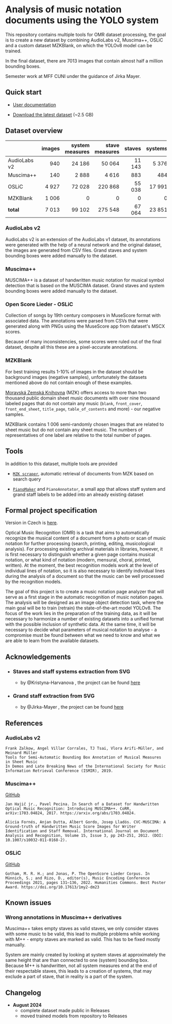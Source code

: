 # Analysis of music notation documents using the YOLO system

This repository contains multiple tools for OMR dataset processing, the goal is to create a new dataset by combining AudioLabs v2, Muscima++, OSLiC and a custom dataset MZKBlank, on which the YOLOv8 model can be trained.

In the final dataset, there are 7013 images that contain almost half a million bounding boxes.

Semester work at MFF CUNI under the guidance of Jirka Mayer.

## Quick start

- [User documentation](docs/README.md)

- [Download the latest dataset](https://github.com/v-dvorak/omr-layout-analysis/releases/tag/Latest) (~2.5 GB)

## Dataset overview

|| images | system measures | stave measures | staves | systems | grand staves |
|-|-:|-:|-:|-:|-:|-:|
| AudioLabs v2 | 940 | 24 186 | 50 064 | 11 143 | 5 376 | 5 375 |
| Muscima++ | 140 | 2 888 | 4 616 | 883 | 484 | 94 |
| OSLiC | 4 927 | 72 028 | 220 868 | 55 038 | 17 991 | 17 959 |
| MZKBlank | 1 006 | 0 | 0 | 0 | 0 | 0 |
| **total** | 7 013 | 99 102 | 275 548 | 67 064 | 23 851 | 23 428 |

### AudioLabs v2

AudioLabs v2 is an extension of the AudioLabs v1 dataset, its annotations were generated with the help of a neural network and the original dataset, the images are generated from CSV files. Grand staves and system bounding boxes were added manually to the dataset.

### Muscima++

MUSCIMA++ is a dataset of handwritten music notation for musical symbol detection that is based on the MUSCIMA dataset. Grand staves and system bounding boxes were added manually to the dataset.

### Open Score Lieder - OSLiC

Collection of songs by 19th century composers in MuseScore format with associated data. The annotations were parsed from CSVs that were generated along with PNGs using the MuseScore app from dataset's MSCX scores.

Because of many inconsistencies, some scores were ruled out of the final dataset, despite all this these are a pixel-accurate annotations.

### MZKBlank

For best training results 1-10\% of images in the dataset should be background images (negative samples), unfortunately the datasets mentioned above do not contain enough of these examples.

[Moravská Zemská Knihovna](https://www.digitalniknihovna.cz/mzk/) (MZK) offers access to more than two thousand public domain sheet music documents with over nine thousand labeled pages that do not contain any music (`blank`, `front_cover`, `front_end_sheet`, `title_page`, `table_of_contents` and more) - our negative samples.

MZKBlank contains 1 006 semi-randomly chosen images that are related to sheet music but do not contain any sheet music. The numbers of representatives of one label are relative to the total number of pages.

## Tools

In addition to this dataset, multiple tools are provided

- [`MZK scraper`](https://github.com/v-dvorak/mzkscraper), automatic retrieval of documents from MZK based on search query

- [`PianoMaker`](app/PianoMaker/README.md) and `PianoAnnotator`, a small app that allows staff system and grand staff labels to be added into an already existing dataset

## Formal project specification

Version in Czech is [here](docs/project_specification.pdf).

Optical Music Recognition (OMR) is a task that aims to automatically recognize the musical content of a document from a photo or scan of music notation for further processing (search, printing, editing, musicological analysis). For processing existing archival materials in libraries, however, it is first necessary to distinguish whether a given page contains musical notation, or what kind of notation (modern, mensural, choral, printed, written). At the moment, the best recognition models work at the level of individual lines of notation, so it is also necessary to identify individual lines during the analysis of a document so that the music can be well processed by the recognition models.

The goal of this project is to create a music notation page analyzer that will serve as a first stage in the automatic recognition of music notation pages. The analysis will be designed as an image object detection task, where the main goal will be to train (retrain) the state-of-the-art model YOLOv8. The focus of the work lies in the preparation of the training data, as it will be necessary to harmonize a number of existing datasets into a unified format with the possible inclusion of synthetic data. At the same time, it will be necessary to decide what parameters of musical notation to analyse - a compromise must be found between what we need to know and what we are able to learn from the available datasets.

## Acknowledgements

- ### Staves and staff systems extraction from SVG

  - by @Kristyna-Harvanova , the project can be found [here](https://github.com/Kristyna-Harvanova/Bachelor-Thesis)

- ### Grand staff extraction from SVG

  - by @Jirka-Mayer , the project can be found [here](https://github.com/ufal/olimpic-icdar24)

## References

### AudioLabs v2

```
Frank Zalkow, Angel Villar Corrales, TJ Tsai, Vlora Arifi-Müller, and Meinard Müller
Tools for Semi-Automatic Bounding Box Annotation of Musical Measures in Sheet Music
In Demos and Late Breaking News of the International Society for Music Information Retrieval Conference (ISMIR), 2019.
```

### Muscima++

[GitHub](https://github.com/OMR-Research/muscima-pp)

```
Jan Hajič jr., Pavel Pecina. In Search of a Dataset for Handwritten Optical Music Recognition: Introducing MUSCIMA++. CoRR, arXiv:1703.04824, 2017. https://arxiv.org/abs/1703.04824.

Alicia Fornés, Anjan Dutta, Albert Gordo, Josep Lladós. CVC-MUSCIMA: A Ground-truth of Handwritten Music Score Images for Writer Identification and Staff Removal. International Journal on Document Analysis and Recognition, Volume 15, Issue 3, pp 243-251, 2012. (DOI: 10.1007/s10032-011-0168-2).
```

### OSLiC

[GitHub](https://github.com/OpenScore/Lieder?tab=readme-ov-file)

```
Gotham, M. R. H.; and Jonas, P. The OpenScore Lieder Corpus. In Münnich, S.; and Rizo, D., editor(s), Music Encoding Conference Proceedings 2021, pages 131–136, 2022. Humanities Commons. Best Poster Award. https://doi.org/10.17613/1my2-dm23
```

## Known issues

### Wrong annotations in Muscima++ derivatives

Muscima++ takes empty staves as valid staves, we only consider staves with some music to be valid, this lead to multiple problems while working with M++ - empty staves are marked as valid. This has to be fixed mostly manually.

System are mainly created by looking at system staves at approximately the same height that are than connected to one (system) bounding box. Because M++ is handwritten, not all system measures end at the end of their respectable staves, this leads to a creation of systems, that may exclude a part of stave, that in reality is a part of the system.

## Changelog

- **August 2024**
  - complete dataset made public in Releases
  - moved trained models from repository to Releases